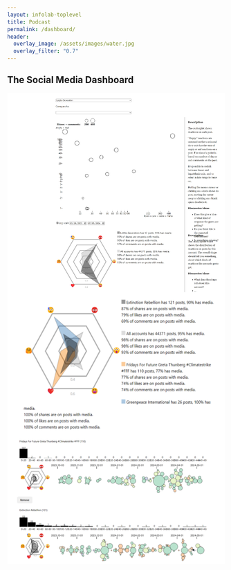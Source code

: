```yaml
---
layout: infolab-toplevel
title: Podcast
permalink: /dashboard/
header:
  overlay_image: /assets/images/water.jpg
  overlay_filter: "0.7"
---
```


## The Social Media Dashboard 


<img align="center" width="800" src="/assets/images/dashboard.png" />

<img align="center" width="800" src="/assets/images/dashboard2.png" />

<img align="center" width="800" src="/assets/images/dashboard3.png" />



